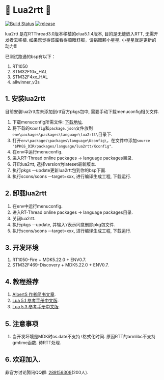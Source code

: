 # :tada: Lua2rtt :tada: #

[![Build Status](https://travis-ci.org/liu2guang/lua2rtt.svg?branch=master)](https://travis-ci.org/liu2guang/lua2rtt)
[![release](https://img.shields.io/badge/Release-v0.0.1-orange.svg)](https://github.com/liu2guang/LittlevGL2RTT/releases)

lua2rtt 是在RTThread3.0版本移植的elua5.1.4版本, 目的是无缝嵌入RTT, 无需开发者去移植. 如果您觉得该库看得顺眼舒服，请捐赠颗小星星. 小星星就是更新的动力!!! 

已测试跑通的bsp有以下：
1. RT1050
2. STM32F10x_HAL
3. STM32F4xx_HAL
4. allwinner_v3s

## 1. 安装lua2rtt

目前安装lua2rtt库未添加到rtt官方pkgs包中, 需要手动下载menuconfig相关文件. 

1. 下载menuconfig所需文件: [下载地址](https://github.com/liu2guang/mypackages/tree/master/lua2rtt "下载地址").
2. 将下载的`Kconfig`和`package.json`文件放到`env\packages\packages\language\lua2rtt\`目录下. 
3. 打开`env\packages\packages\language\Kconfig\`，在文件中添加`source "$PKGS_DIR/packages/language/lua2rtt/Kconfig"`.
4. 在env中运行menuconfig. 
5. 进入RT-Thread online packages -> language packages目录. 
6. 开启lua2rtt, 选择version为lateset最新版本.
7. 执行pkgs --update更新lua2rtt包到你的bsp下面. 
8. 执行scons/scons --target=xxx, 进行编译生成工程, 下载运行.

## 2. 卸载lua2rtt

1. 在env中运行menuconfig. 
2. 进入RT-Thread online packages -> language packages目录. 
3. 关闭lua2rtt.
4. 执行pkgs --update, 并输入`Y`表示同意删除pkg包文件. 
5. 执行scons/scons --target=xxx, 进行编译生成工程, 下载运行.

## 3. 开发环境

1. RT1050-Fire + MDK5.22.0 + ENV0.7. 
2. STM32F469-Discovery + MDK5.22.0 + ENV0.7. 

## 4. 教程推荐

1. [AlbertS 作者简书文章](https://www.jianshu.com/u/8fad76e7e05c).
2. [Lua 5.1 参考手册中文版](https://www.codingnow.com/2000/download/lua_manual.html). 
3. [Lua 5.3 参考手册中文版](http://cloudwu.github.io/lua53doc/contents.html). 

## 5. 注意事项

1. 当开发坏境是MDK时os.date不支持`!`格式化时间. 原因RTT的armlibc不支持gmtime函数. 待RTT处理. 
  
## 6. 欢迎加入. 

非官方讨论腾讯QQ群: [289156309]()(200人). 
